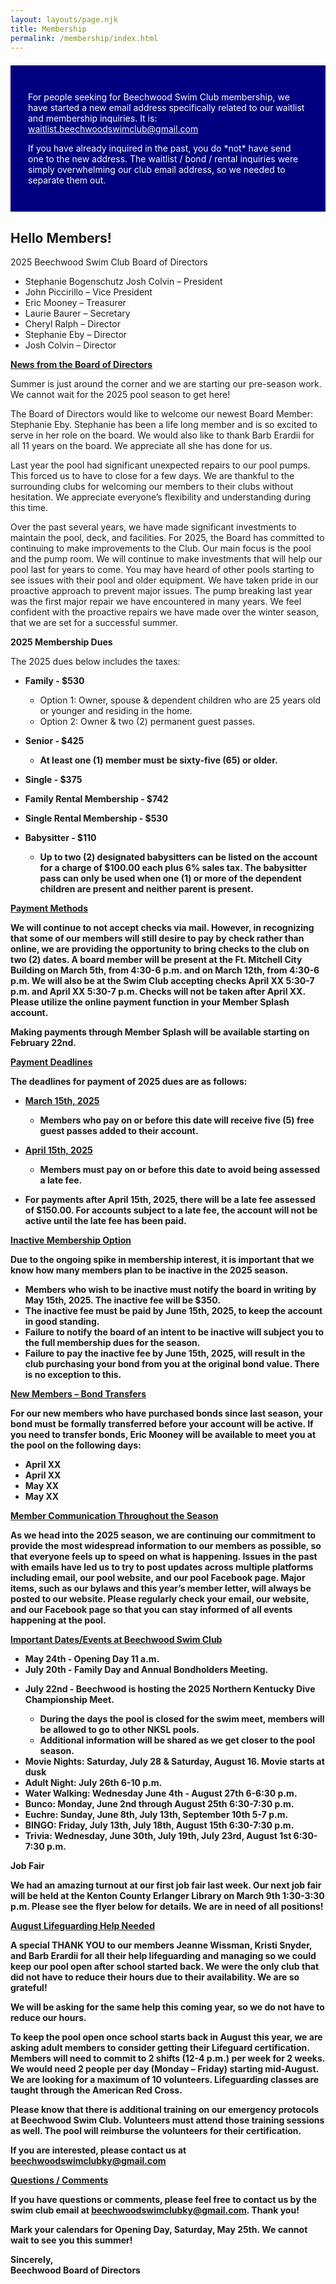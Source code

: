 ```yaml
---
layout: layouts/page.njk
title: Membership
permalink: /membership/index.html
---
```

<section class="[ inner-wrapper ] [ sf-flow ]" style="background: navy; padding: 2em; margin: 1.5em auto;">
 <p style="color: #fff;">For people seeking for Beechwood Swim Club membership, we have started a new email address specifically related to our waitlist and membership inquiries. It is: <a style="color: #fff !important;" href="mailto:waitlist.beechwoodswimclub@gmail.com">waitlist.beechwoodswimclub@gmail.com</a></p>
 <p style="color: #fff;">If you have already inquired in the past, you do *not* have send one to the new address. The waitlist / bond / rental inquiries were simply overwhelming our club email address, so we needed to separate them out. </p>
</section>
 
## Hello Members!

2025 Beechwood Swim Club Board of Directors

* Stephanie Bogenschutz Josh Colvin – President
* John Piccirillo – Vice President
* Eric Mooney – Treasurer
* Laurie Baurer – Secretary
* Cheryl Ralph – Director
* Stephanie Eby – Director
* Josh Colvin – Director

<p style="font-weight: bold; text-decoration: underline;">News from the Board of Directors</p>
<p>Summer is just around the corner and we are starting our pre-season work. We cannot wait for the 2025 pool season to get here!</p>
 
<p>The Board of Directors would like to welcome our newest Board Member: Stephanie Eby. Stephanie has been a life long member and is so excited to serve in her role on the board. We would also like to thank Barb Erardii for all 11 years on the board. We appreciate all she has done for us.</p>

<p>Last year the pool had significant unexpected repairs to our pool pumps. This forced us to have to close for a few days.  We are thankful to the surrounding clubs for welcoming our members to their clubs without hesitation. We appreciate everyone’s flexibility and understanding during this time.</p>

<p>Over the past several years, we have made significant investments to maintain the pool, deck, and facilities.  For 2025, the Board has committed to continuing to make improvements to the Club.  Our main focus is the pool and the pump room.  We will continue to make investments that will help our pool last for years to come.  You may have heard of other pools starting to see issues with their pool and older equipment.  We have taken pride in our proactive approach to prevent major issues. The pump breaking last year was the first major repair we have encountered in many years. We feel confident with the proactive repairs we have made over the winter season, that we are set for a successful summer.</p>
 
<p style="font-weight: bold;">2025 Membership Dues</p>
<p>The 2025 dues below includes the taxes:</p>
<ul>
    <li>
        <p style="font-weight: bold;">Family - $530</p>
        <ul>
            <li>Option 1: Owner, spouse & dependent children who are 25 years old or younger and residing in the home.</li>
            <li>Option 2: Owner & two (2) permanent guest passes.</li>
        </ul>
    </li>
    <li>
        <p><b>Senior ‐ $425</p>
        <ul>
            <li>At least one (1) member must be sixty-five (65) or older.</li>
        </ul>
    </li>
    <li>
        <p><b>Single ‐ $375</b></p>
    </li>
    <li>
        <p><b>Family Rental Membership ‐ $742</b></p>
    </li>
    <li>
        <p><b>Single Rental Membership ‐ $530</b></p>
    </li>
    <li>
        <p><b>Babysitter ‐ $110</p>
        <ul>
            <li>Up to two (2) designated babysitters can be listed on the account for a charge of $100.00 each plus 6% sales tax. The babysitter pass can only be used when one (1) or more of the dependent children are present and neither parent is present.</li>
        </ul>
    </li>
</ul>
 
<p style="font-weight: bold; text-decoration: underline;">Payment Methods</p>
<p>We will continue to not accept checks via mail. However, in recognizing that some of our members will still desire to pay by check rather than online, we are providing the opportunity to bring checks to the club on two (2) dates. A board member will be present at the Ft. Mitchell City Building on March 5th, from 4:30-6 p.m. and on March 12th, from 4:30-6 p.m. We will also be at the Swim Club accepting checks April XX 5:30-7 p.m. and April XX 5:30-7 p.m. Checks will not be taken after April XX. Please utilize the online payment function in your Member Splash account.</p>

<p style="font-weight: bold;">Making payments through Member Splash will be available starting on February 22nd.</p>

<p style="font-weight: bold; text-decoration: underline;">Payment Deadlines</p>
<p>The deadlines for payment of 2025 dues are as follows:</p>

<ul>
    <li>
        <p style="font-weight: bold; text-decoration: underline;">March 15th, 2025</p>
        <ul>
            <li>Members who pay on or before this date will receive five (5) free guest passes added to their account.</li>
        </ul>
    </li>
    <li>
        <p style="font-weight: bold; text-decoration: underline;">April 15th, 2025</p>
        <ul>
            <li>Members must pay on or before this date to avoid being assessed a late fee.</li>
        </ul>
    </li>
    <li>
        <p><strong>For payments after April 15th, 2025, there will be a late fee assessed of $150.00</strong>. For accounts subject to a late fee, the account will not be active until the late fee has been paid.</p>
    </li>
</ul>
 
<p style="font-weight: bold; text-decoration: underline;">Inactive Membership Option</p>
<p>Due to the ongoing spike in membership interest, it is important that we know how many members plan to be inactive in the 2025 season.</p>

<ul>
    <li>Members who wish to be inactive must notify the board in writing by May 15th, 2025. The inactive fee will be $350.</li>
    <li>The inactive fee must be paid by June 15th, 2025, to keep the account in good standing.</li>
    <li>Failure to notify the board of an intent to be inactive will subject you to the full membership dues for the season.</li>
    <li>Failure to pay the inactive fee by June 15th, 2025, will result in the club purchasing your bond from you at the original bond value. There is no exception to this.</li>
</ul>
 
<p style="font-weight: bold; text-decoration: underline;">New Members – Bond Transfers</p>
<p>For our new members who have purchased bonds since last season, your bond must be formally transferred before your account will be active. If you need to transfer bonds, Eric Mooney will be available to meet you at the pool on the following days:</p>

<ul>
    <li>April XX</li>
    <li>April XX</li>
    <li>May XX</li>
    <li>May XX</li>
</ul>
 
<p style="font-weight: bold; text-decoration: underline;">Member Communication Throughout the Season</p>
<p>As we head into the 2025 season, we are continuing our commitment to provide the most widespread information to our members as possible, so that everyone feels up to speed on what is happening. Issues in the past with emails have led us to try to post updates across multiple platforms including email, our pool website, and our pool Facebook page. Major items, such as our bylaws and this year’s member letter, will always be posted to our website. Please regularly check your email, our website, and our Facebook page so that you can stay informed of all events happening at the pool.</p> 
 
<p style="font-weight: bold; text-decoration: underline;">Important Dates/Events at Beechwood Swim Club</p>
<ul>
    <li>May 24th - Opening Day 11 a.m.</li>
    <li>July 20th - Family Day and Annual Bondholders Meeting.</li>
    <li>
        <p>July 22nd - Beechwood is hosting the 2025 Northern Kentucky Dive Championship Meet.</p>
        <ul>
            <li>During the days the pool is closed for the swim meet, members will be allowed to go to other NKSL pools.</li>
            <li>Additional information will be shared as we get closer to the pool season.</li>
        </ul>
    </li>
    <li>Movie Nights: Saturday, July 28 & Saturday, August 16. Movie starts at dusk</li>
    <li>Adult Night: July 26th 6-10 p.m.</li>
    <li>Water Walking: Wednesday June 4th - August 27th 6-6:30 p.m.</li>
    <li>Bunco: Monday, June 2nd through August 25th 6:30-7:30 p.m.</li>
    <li>Euchre: Sunday, June 8th, July 13th, September 10th 5-7 p.m.</li>
    <li>BINGO: Friday, July 13th, July 18th, August 15th 6:30-7:30 p.m.</li>
    <li>Trivia: Wednesday, June 30th, July 19th, July 23rd, August 1st 6:30-7:30 p.m.</li>
</ul>
 
<p>Job Fair</p>
<p>We had an amazing turnout at our first job fair last week. Our next job fair will be held at the Kenton County Erlanger Library on March 9th 1:30-3:30 p.m. Please see the flyer below for details. We are in need of all positions!</p>
<p style="font-weight: bold; text-decoration: underline;">August Lifeguarding Help Needed</p>
<p>A special THANK YOU to our members Jeanne Wissman, Kristi Snyder, and Barb Erardii for all their help lifeguarding and managing so we could keep our pool open after school started back. We were the only club that did not have to reduce their hours due to their availability. We are so grateful!</p>
 
<p>We will be asking for the same help this coming year, so we do not have to reduce our hours.</p>
 
<p>To keep the pool open once  school starts back in August this year, we are asking adult members to consider getting their Lifeguard certification. Members will need to commit to 2 shifts (12-4 p.m.) per week for 2 weeks.  We would need 2 people per day (Monday – Friday) starting mid-August. We are looking for a maximum of 10 volunteers. Lifeguarding classes are taught through the American Red Cross.</p>

<p>Please know that there is additional training on our emergency protocols at Beechwood Swim Club. Volunteers must attend those training sessions as well. The pool will reimburse the volunteers for their certification.</p>
 
<p>If you are interested, please contact us at <a href="mailto:beechwoodswimclubky@gmail.com">beechwoodswimclubky@gmail.com</a></p>
 
<p style="font-weight: bold; text-decoration: underline;">Questions / Comments</p>
<p>If you have questions or comments, please feel free to contact us by the swim club email at <a href="mailto:beechwoodswimclubky@gmail.com">beechwoodswimclubky@gmail.com</a>. Thank you!</p>
 
<p>Mark your calendars for Opening Day, Saturday, May 25th. We cannot wait to see you this summer!</p>
 
<p>Sincerely,<br>
Beechwood Board of Directors</p>